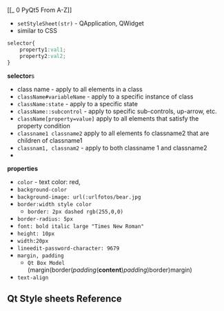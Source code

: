 [[_ 0 PyQt5 From A-Z]]


- `setStyleSheet(str)` - QApplication, QWidget
- similar to CSS
```css
selector{
	property1:val1;
	property2:val2;
}
```

**selector**s
- class name - apply to all elements in a class
- `className#variableName` - apply to a specific instance of class
- `className:state` - apply to a specific state
- `className::subcontrol` - apply to specific sub-controls, up-arrow, etc.
- `className[property=value]` apply to all elements that satisfy the property condition
- `classname1 classname2` apply to all elements fo classname2 that are children of classname1
- `classnam1, classnam2` - apply to both classname 1 and classname2
- 

**properties**
- `color` - text color: red,
- `background-color`
- `background-image: url(:urlfotos/bear.jpg`
- `border:width style color`
	- `border: 2px dashed rgb(255,0,0)`
- `border-radius: 5px`
- `font: bold italic large "Times New Roman"`
- `height: 10px`
- `width:20px`
- `lineedit-password-character: 9679`
- `margin, padding`
	- `Qt Box Model` (margin(border(*padding*(**content**)*padding*)border)margin)
- `text-align`


## Qt Style sheets Reference

